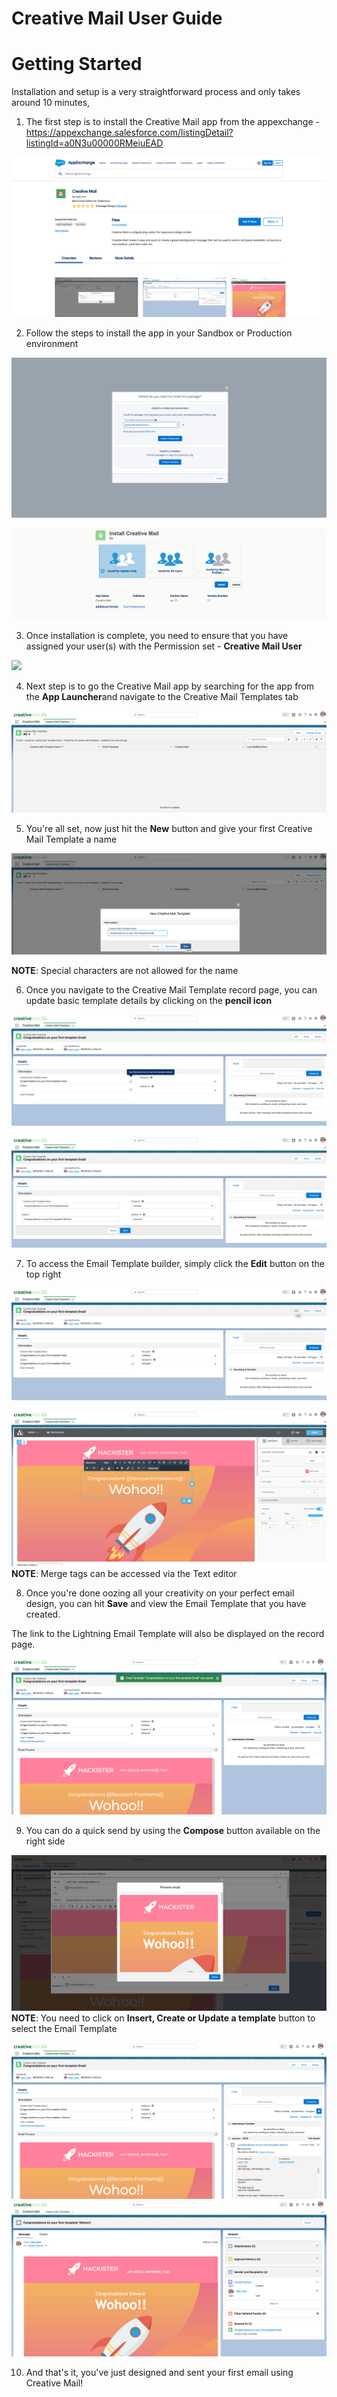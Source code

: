 # Creative Mail User Guide

# Getting Started

Installation and setup is a very straightforward process and only takes around 10 minutes,

1. The first step is to install the Creative Mail app from the appexchange - <https://appexchange.salesforce.com/listingDetail?listingId=a0N3u00000RMeiuEAD>

![](../images/knowledge/user-guide/OxBF4FAP3Wm-MLe05bQ2_hBb6kCmWdZ6dA.png)

2. Follow the steps to install the app in your Sandbox or Production environment

![](../images/knowledge/user-guide/WfMN38gOhF1-zNG7xTg7hMBMK_KWOneCMQ.png)

![](../images/knowledge/user-guide/J4vhH5IOzXzjkEbdRQkQmDsjqEm_kjQOyw.png)

3. Once installation is complete, you need to ensure that you have assigned your user(s) with the Permission set - **Creative Mail User**

**![](../images/knowledge/user-guide/43385213485/j3J1RxcbgZ0sl4fHJ3KpMs3aXe87k5FeLA.png)**

4. Next step is to go the Creative Mail app by searching for the app from the **App Launcher**and navigate to the Creative Mail Templates tab

![](../images/knowledge/user-guide/l-iM0bZwMgAtiOpGaIVEpQSbmZkJxJcfXA.png)

5. You're all set, now just hit the **New** button and give your first Creative Mail Template a name

![](../images/knowledge/user-guide/YXtFMVXUFzKfL9YZitSCLpMM4avjQhNmxQ.png)

**NOTE**: Special characters are not allowed for the name

6. Once you navigate to the Creative Mail Template record page, you can update basic template details by clicking on the **pencil icon**

![](../images/knowledge/user-guide/B49CVodlBsoM_gRKEiE280iyaqHrx-sjWA.png)

![](../images/knowledge/user-guide/oXaxoKZUHgSHgygShzD6I_BM8SjIaphncw.png)

7. To access the Email Template builder, simply click the **Edit** button on the top right

![](../images/knowledge/user-guide/wrmMsu9UOUlqxcwrAtqYG4W6KbmH31jRTw.png)

![](../images/knowledge/user-guide/hk8FjGm3RGuV0ERzdQMnEdyPsdJv4AbnHA.png)  
**NOTE**: Merge tags can be accessed via the Text editor

8. Once you're done oozing all your creativity on your perfect email design, you can hit **Save** and view the Email Template that you have created.

The link to the Lightning Email Template will also be displayed on the record page.

![](../images/knowledge/user-guide/JLY5w34cvMbY-4y1WIseWjuNjEI-mfxEKA.png)

9. You can do a quick send by using the **Compose** button available on the right side

![](../images/knowledge/user-guide/os-QuIl5M4nd16u8dLw9LXlwa5YifLbnLA.png)  
**NOTE**: You need to click on **Insert, Create or Update a template** button to select the Email Template

![](../images/knowledge/user-guide/VSl3hSXFJc5BDbhtqt6UpqGklKaL4XiB_w.png)  
![](../images/knowledge/user-guide/OdBI0NkIbEKZbg40tDf8-hqTU6e3cUzGSw.png)

10. And that's it, you've just designed and sent your first email using Creative Mail!
